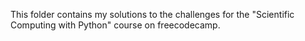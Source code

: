 This folder contains my solutions to the challenges for the "Scientific Computing with Python" course on freecodecamp.
